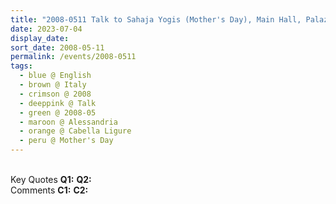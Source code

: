 ```yaml
---
title: "2008-0511 Talk to Sahaja Yogis (Mother's Day), Main Hall, Palazzo Doria, Cabella Ligure, Alessandria, Italy"
date: 2023-07-04
display_date: 
sort_date: 2008-05-11
permalink: /events/2008-0511
tags:
  - blue @ English
  - brown @ Italy
  - crimson @ 2008
  - deeppink @ Talk
  - green @ 2008-05
  - maroon @ Alessandria
  - orange @ Cabella Ligure
  - peru @ Mother's Day
---
```


<br>

<wave-list>
  <list-title color="DarkSeaGreen" width="55">Key Quotes</list-title>
  <list-item color="BlanchedAlmond" width="280"><b>Q1:</b> <i></i></list-item>
  <list-item color="Lavender" width="280"><b>Q2:</b> <i></i></list-item>
</wave-list>

<br>

<wave-list>
  <list-title color="DarkSeaGreen" width="55">Comments</list-title>
  <list-item color="BlanchedAlmond" width="280"><b>C1:</b> <i></i></list-item>
  <list-item color="Lavender" width="280"><b>C2:</b> <i></i></list-item>
</wave-list>